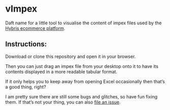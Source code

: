 vImpex
======

Daft name for a little tool to visualise the content of impex files used by the [Hybris ecommerce platform](http://hybris.com).

## Instructions:
Download or clone this repository and open it in your browser.

Then you can just drag an impex file from your desktop onto it to have its contents displayed in a more readable tabular format. 

If it only helps you to keep away from opening Excel occasionally then that’s a good thing, right?

I am pretty sure there are still some bugs and glitches, so have fun fixing them. If that’s not your thing, you can also [file an issue](https://github.com/mariofink/vImpex/issues).
